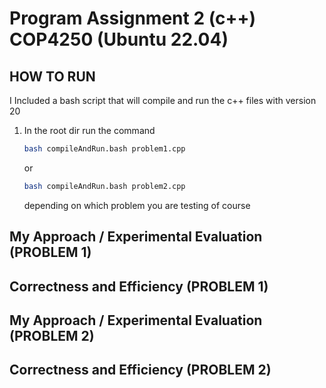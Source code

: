 # Program Assignment 2 (c++) COP4250 (Ubuntu 22.04)

## HOW TO RUN

I Included a bash script that will compile and run the c++ files with version 20

1. In the root dir run the command

   ```bash
   bash compileAndRun.bash problem1.cpp
   ```

   or

   ```bash
   bash compileAndRun.bash problem2.cpp
   ```

   depending on which problem you are testing of course

## My Approach / Experimental Evaluation (PROBLEM 1)

## Correctness and Efficiency (PROBLEM 1)

## My Approach / Experimental Evaluation (PROBLEM 2)

## Correctness and Efficiency (PROBLEM 2)
